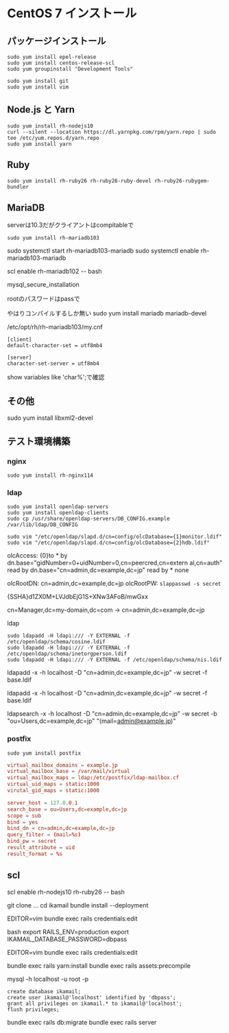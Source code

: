 # CentOS 7 インストール

## パッケージインストール

```
sudo yum install epel-release
sudo yum install centos-release-scl
sudo yum groupinstall "Development Tools"
```

```
sudo yum install git
sudo yum install vim
```


## Node.js と Yarn

```
sudo yum install rh-nodejs10
curl --silent --location https://dl.yarnpkg.com/rpm/yarn.repo | sudo tee /etc/yum.repos.d/yarn.repo
sudo yum install yarn
```

## Ruby

```
sudo yum install rh-ruby26 rh-ruby26-ruby-devel rh-ruby26-rubygem-bundler
```

## MariaDB

serverは10.3だがクライアントはcompitableで

```
sudo yum install rh-mariadb103
```

sudo systemctl start rh-mariadb103-mariadb
sudo systemctl enable rh-mariadb103-mariadb

scl enable rh-mariadb102 -- bash

mysql_secure_installation

rootのパスワードはpassで

やはりコンパイルするしか無い
sudo yum install mariadb mariadb-devel


/etc/opt/rh/rh-mariadb103/my.cnf

```
[client]
default-character-set = utf8mb4

[server]
character-set-server = utf8mb4
```

show variables like 'char%';で確認

## その他

sudo yum install libxml2-devel


## テスト環境構築

### nginx

```
sudo yum install rh-nginx114
```

### ldap

```
sudo yum install openldap-servers
sudo yum install openldap-clients
sudo cp /usr/share/openldap-servers/DB_CONFIG.example /var/lib/ldap/DB_CONFIG
```

```
sudo vim "/etc/openldap/slapd.d/cn=config/olcDatabase={1}monitor.ldif"
sudo vim "/etc/openldap/slapd.d/cn=config/olcDatabase={2}hdb.ldif"
```

olcAccess: {0}to * by dn.base="gidNumber=0+uidNumber=0,cn=peercred,cn=extern
 al,cn=auth" read by dn.base="cn=admin,dc=example,dc=jp" read by * none

olcRootDN: cn=admin,dc=example,dc=jp
olcRootPW: `slappasswd -s secret`


{SSHA}d1ZX0M+LVJdbEjG1S+XNw3AFoB/mwGxx

cn=Manager,dc=my-domain,dc=com -> cn=admin,dc=example,dc=jp

ldap

```
sudo ldapadd -H ldapi:/// -Y EXTERNAL -f /etc/openldap/schema/cosine.ldif
sudo ldapadd -H ldapi:/// -Y EXTERNAL -f /etc/openldap/schema/inetorgperson.ldif
sudo ldapadd -H ldapi:/// -Y EXTERNAL -f /etc/openldap/schema/nis.ldif
```


ldapadd -x -h localhost -D "cn=admin,dc=example,dc=jp" -w secret -f base.ldif

ldapadd -x -h localhost -D "cn=admin,dc=example,dc=jp" -w secret -f base.ldif

 ldapsearch -x -h localhost -D "cn=admin,dc=example,dc=jp" -w secret -b "ou=Users,dc=example,dc=jp" "(mail=admin@example.jp)"

### postfix

```
sudo yum install postfix
```

```main.cf
virtual_mailbox_domains = example.jp
virtual_mailbox_base = /var/mail/virtual
virtual_mailbox_maps = ldap:/etc/postfix/ldap-mailbox.cf
virtual_uid_maps = static:1000
virutal_gid_maps = static:1000
```


```ldap-mailbox.cf
server_host = 127.0.0.1
search_base = ou=Users,dc=example,dc=jp
scope = sub
bind = yes
bind_dn = cn=admin,dc=example,dc=jp
query_filter = (mail=%s)
bind_pw = secret
result_attribute = uid
result_format = %s
```

## scl

scl enable rh-nodejs10 rh-ruby26 -- bash

git clone ...
cd ikamail
bundle install --deployment

EDITOR=vim bundle exec rails credentials:edit

bash
export RAILS_ENV=production
export IKAMAIL_DATABASE_PASSWORD=dbpass

EDITOR=vim bundle exec rails credentials:edit


bundle exec rails yarn:install
bundle exec rails assets:precompile

mysql -h localhost -u root -p
```
create database ikamail;
create user ikamail@'localhost' identified by 'dbpass';
grant all privileges on ikamail.* to ikamail@'localhost';
flush privileges;
```

bundle exec rails db:migrate
bundle exec rails server
